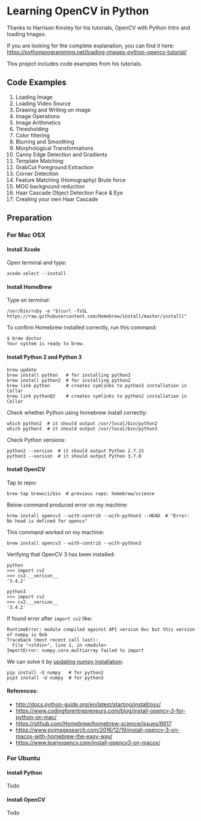 # Learning OpenCV in Python
Thanks to Harrison Kinsley for his tutorials, OpenCV with Python Intro and loading Images.  

If you are looking for the complete explanation, you can find it here: https://pythonprogramming.net/loading-images-python-opencv-tutorial/

This project includes code examples from his tutorials.

## Code Examples
1. Loading Image
1. Loading Video Source
1. Drawing and Writing on image 
1. Image Operations
1. Image Arithmetics
1. Thresholding
1. Color filtering
1. Blurring and Smoothing
1. Morphological Transformations
1. Canny Edge Detection and Gradients
1. Template Matching
1. GrabCut Foreground Extraction
1. Corner Detection
1. Feature Matching (Homography) Brute force
1. MOG background reduction
1. Haar Cascade Object Detection Face & Eye
1. Creating your own Haar Cascade

## Preparation
### For Mac OSX
#### Install Xcode
Open terminal and type:
```
xcode-select --install
```

#### Install HomeBrew
Type on terminal:
```
/usr/bin/ruby -e "$(curl -fsSL https://raw.githubusercontent.com/Homebrew/install/master/install)"
```

To confirm Homebrew installed correctly, run this command:
```
$ brew doctor
Your system is ready to brew.
```

#### Install Python 2 and Python 3
```
brew update
brew install python   # for installing python3
brew install python2  # for installing python2
brew link python      # creates symlinks to python3 installation in Cellar
brew link python@2    # creates symlinks to python2 installation in Cellar
```

Check whether Python using homebrew install correctly:
```
which python2  # it should output /usr/local/bin/python2
which python3  # it should output /usr/local/bin/python3
```

Check Python versions:
```
python2 --version  # it should output Python 2.7.15
python3 --version  # it should output Python 3.7.0
```

#### Install OpenCV
Tap to repo:
```
brew tap brewsci/bio  # previous repo: homebrew/science
```
Below command produced error on my machine: 
```
brew install opencv3 --with-contrib --with-python3 --HEAD  # "Error: No head is defined for opencv"
```
This command worked on my machine:
```
brew install opencv3 --with-contrib --with-python3
```
Verifying that OpenCV 3 has been installed:
```
python
>>> import cv2
>>> cv2.__version__
'3.4.2'

python3
>>> import cv2
>>> cv2.__version__
'3.4.2'
```
If found error after `import cv2` like:
```
RuntimeError: module compiled against API version 0xc but this version of numpy is 0xb
Traceback (most recent call last):
  File "<stdin>", line 1, in <module>
ImportError: numpy.core.multiarray failed to import
```
We can solve it by [updating numpy installation](https://stackoverflow.com/questions/20518632/importerror-numpy-core-multiarray-failed-to-import):
```
pip install -U numpy   # for python2
pip3 install -U numpy  # for python3
```
#### References:
* http://docs.python-guide.org/en/latest/starting/install/osx/
* https://www.codingforentrepreneurs.com/blog/install-opencv-3-for-python-on-mac/
* https://github.com/Homebrew/homebrew-science/issues/6617
* https://www.pyimagesearch.com/2016/12/19/install-opencv-3-on-macos-with-homebrew-the-easy-way/
* https://www.learnopencv.com/install-opencv3-on-macos/

### For Ubuntu
#### Install Python
Todo
#### Install OpenCV
Todo